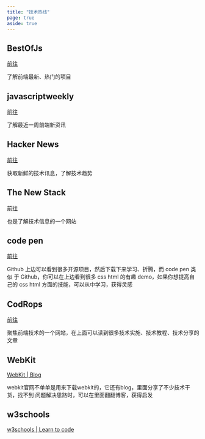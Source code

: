 ```yaml
---
title: "技术热线"
page: true
aside: true
---
```


## BestOfJs

[前往](https://bestofjs.org)

<LoadingPreviewCard url="https://bestofjs.org" />

了解前端最新、热门的项目

## javascriptweekly

[前往](https://javascriptweekly.com)

<LoadingPreviewCard url="https://javascriptweekly.com" />

了解最近一周前端新资讯

## Hacker News

[前往](https://thehackernews.com)

<LoadingPreviewCard url="https://thehackernews.com" />

获取新鲜的技术讯息，了解技术趋势

## The New Stack

[前往](https://thenewstack.io)

<LoadingPreviewCard url="https://thenewstack.io" />

也是了解技术信息的一个网站

## code pen

[前往](https://codepen.io/trending)

<LoadingPreviewCard url="https://codepen.io/trending" />

Github 上边可以看到很多开源项目，然后下载下来学习、折腾，而 code pen 类似
于 Github，你可以在上边看到很多 css html 的有趣 demo，如果你想提高自己的
css html 方面的技能，可以从中学习，获得灵感

## CodRops

[前往](https://tympanus.net/codrops/)

<LoadingPreviewCard url="https://tympanus.net/codrops/" />

聚焦前端技术的一个网站，在上面可以读到很多技术实施、技术教程、技术分享的文章


## WebKit
[WebKit | Blog](https://webkit.org/blog/)

<LoadingPreviewCard url="https://webkit.org/blog/" />

webkit官网不单单是用来下载webkit的，它还有blog，里面分享了不少技术干货，找不到
问题解决思路时，可以在里面翻翻博客，获得启发


## w3schools
[w3schools | Learn to code](https://www.w3schools.com/)

<LoadingPreviewCard url="https://www.w3schools.com/" />

<Giscus />
